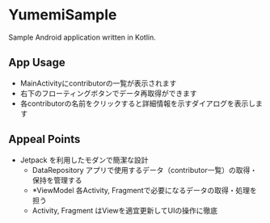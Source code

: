 # YumemiSample

Sample Android application written in Kotlin.

## App Usage

- MainActivityにcontributorの一覧が表示されます
- 右下のフローティングボタンでデータ再取得ができます
- 各contributorの名前をクリックすると詳細情報を示すダイアログを表示します

## Appeal Points

- Jetpack を利用したモダンで簡潔な設計
    - DataRepository アプリで使用するデータ（contributor一覧）の取得・保持を管理する
    - *ViewModel 各Activity, Fragmentで必要になるデータの取得・処理を担う
    - Activity, Fragment はViewを適宜更新してUIの操作に徹底
